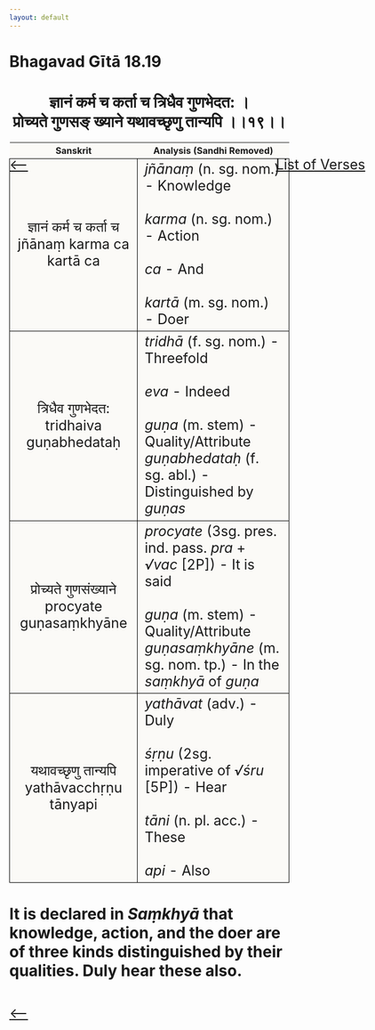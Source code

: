 ```yaml
---
layout: default
---
```

<!---
Text can be **bold**, _italic_, or ~~strikethrough~~.

[Link to another page](./another-page.html)

There should be whitespace between paragraphs.

There should be whitespace between paragraphs. We recommend including a README, or a file with information about your project.
--->

# Bhagavad Gītā 18.19

<style>
table {
  border-collapse: collapse;
  border-style: hidden;
}
th {
  background: #FBFAF7;
}
td {
  font-size: 25px;
  background: #FBFAF7;
  border: 1px solid black;
}
div.move {
  font-size: 25px;
}
</style>

<h1 style="text-align:center">
ज्ञानं कर्म च कर्ता च त्रिधैव गुणभेदत: । <br>
प्रोच्यते गुणसङ् ख्याने यथावच्छृणु तान्यपि ।।१९।।
</h1>
<div class="move" style="position:relative;min-width:960px">
 <p style="position: absolute;left:480px;top:0"><a href="./ch18.html">List of Verses</a></p>
</div>
<div class="move" style="position:relative;min-width:960px">
 <p style="position: absolute;left:0;top:0"><a href="./v18-18.html">⟵</a></p>
</div>
<div class="move" style="position:relative;min-width:960px">
 <p style="position: absolute;right:0;top:0"><a href="./v18-20.html">⟶</a></p>
</div>

| Sanskrit | Analysis (Sandhi Removed) |
|:-:|-|
| ज्ञानं कर्म च कर्ता च<br>jñānaṃ karma ca kartā ca | <em>jñānaṃ</em> (n. sg. nom.) - Knowledge <br><br><em>karma</em> (n. sg. nom.) - Action <br><br><em>ca</em> - And<br><br><em>kartā</em> (m. sg. nom.) - Doer |
| त्रिधैव गुणभेदत:<br>tridhaiva guṇabhedataḥ | <em>tridhā</em> (f. sg. nom.) - Threefold<br><br><em>eva</em> - Indeed<br><br><em>guṇa</em> (m. stem) - Quality/Attribute<br><em>guṇabhedataḥ</em> (f. sg. abl.) - Distinguished by <em>guṇas</em> |
|   प्रोच्यते गुणसंख्याने<br>procyate guṇasaṃkhyāne  | <em>procyate</em> (3sg. pres. ind. pass. <em>pra</em> + <em>√vac</em> [2P]) - It is said<br><br><em>guṇa</em> (m. stem) - Quality/Attribute<br><em>guṇasaṃkhyāne</em> (m. sg. nom. tp.) - In the <em>saṃkhyā</em> of <em>guṇa</em>  |
| यथावच्छृणु तान्यपि<br>yathāvacchṛṇu tānyapi | <em>yathāvat</em> (adv.) - Duly<br><br><em>śṛṇu</em> (2sg. imperative of <em>√śru</em> [5P]) - Hear<br><br><em>tāni</em> (n. pl. acc.) - These<br><br><em>api</em> - Also |

<h1>
It is declared in <em>Saṃkhyā</em> that knowledge, action, and the doer are of
three kinds distinguished by their qualities. Duly hear these also.
</h1>
<div class="move" style="position:relative;min-width:960px">
 <p style="position: absolute;left:0;top:0"><a href="./v18-18.html">⟵</a></p>
</div>
<div class="move" style="position:relative;min-width:960px">
 <p style="position: absolute;right:0;top:0"><a href="./v18-20.html">⟶</a></p>
</div>
